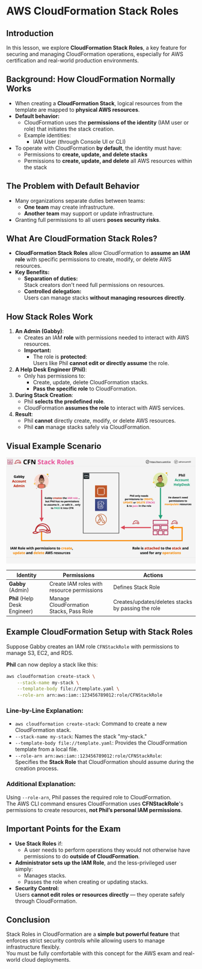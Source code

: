 # AWS CloudFormation Stack Roles

## Introduction

In this lesson, we explore **CloudFormation Stack Roles**, a key feature for securing and managing CloudFormation operations, especially for AWS certification and real-world production environments.

## Background: How CloudFormation Normally Works

- When creating a **CloudFormation Stack**, logical resources from the template are mapped to **physical AWS resources**.
- **Default behavior:**
  - CloudFormation uses the **permissions of the identity** (IAM user or role) that initiates the stack creation.
  - Example identities:
    - IAM User (through Console UI or CLI)
- To operate with CloudFormation **by default**, the identity must have:
  - Permissions to **create, update, and delete stacks**
  - Permissions to **create, update, and delete** all AWS resources within the stack

## The Problem with Default Behavior

- Many organizations separate duties between teams:
  - **One team** may create infrastructure.
  - **Another team** may support or update infrastructure.
- Granting full permissions to all users **poses security risks**.

## What Are CloudFormation Stack Roles?

- **CloudFormation Stack Roles** allow CloudFormation to **assume an IAM role** with specific permissions to create, modify, or delete AWS resources.
- **Key Benefits:**
  - **Separation of duties:**  
    Stack creators don't need full permissions on resources.
  - **Controlled delegation:**  
    Users can manage stacks **without managing resources directly**.

## How Stack Roles Work

1. **An Admin (Gabby)**:
   - Creates an IAM **role** with permissions needed to interact with AWS resources.
   - **Important:**
     - The role is **protected**:  
       Users like Phil **cannot edit or directly assume** the role.
2. **A Help Desk Engineer (Phil)**:
   - Only has permissions to:
     - Create, update, delete CloudFormation stacks.
     - **Pass the specific role** to CloudFormation.
3. **During Stack Creation**:
   - Phil **selects the predefined role**.
   - CloudFormation **assumes the role** to interact with AWS services.
4. **Result**:
   - Phil **cannot** directly create, modify, or delete AWS resources.
   - Phil **can** manage stacks safely via CloudFormation.

## Visual Example Scenario

![alt text](./Images/image-21.png)

| Identity                      | Permissions                                | Actions                                            |
| ----------------------------- | ------------------------------------------ | -------------------------------------------------- |
| **Gabby** (Admin)             | Create IAM roles with resource permissions | Defines Stack Role                                 |
| **Phil** (Help Desk Engineer) | Manage CloudFormation Stacks, Pass Role    | Creates/updates/deletes stacks by passing the role |

## Example CloudFormation Setup with Stack Roles

Suppose Gabby creates an IAM role `CFNStackRole` with permissions to manage S3, EC2, and RDS.

**Phil** can now deploy a stack like this:

```bash
aws cloudformation create-stack \
    --stack-name my-stack \
    --template-body file://template.yaml \
    --role-arn arn:aws:iam::123456789012:role/CFNStackRole
```

### Line-by-Line Explanation:

- `aws cloudformation create-stack`: Command to create a new CloudFormation stack.
- `--stack-name my-stack`: Names the stack "my-stack."
- `--template-body file://template.yaml`: Provides the CloudFormation template from a local file.
- `--role-arn arn:aws:iam::123456789012:role/CFNStackRole`:  
  Specifies the **Stack Role** that CloudFormation should assume during the creation process.

### Additional Explanation:

Using `--role-arn`, Phil passes the required role to CloudFormation.  
The AWS CLI command ensures CloudFormation uses **CFNStackRole**'s permissions to create resources, **not Phil’s personal IAM permissions**.

## Important Points for the Exam

- **Use Stack Roles** if:
  - A user needs to perform operations they would not otherwise have permissions to do **outside of CloudFormation**.
- **Administrator sets up the IAM Role**, and the less-privileged user simply:
  - Manages stacks.
  - Passes the role when creating or updating stacks.
- **Security Control:**  
  Users **cannot edit roles or resources directly** — they operate safely through CloudFormation.

## Conclusion

Stack Roles in CloudFormation are a **simple but powerful feature** that enforces strict security controls while allowing users to manage infrastructure flexibly.  
You must be fully comfortable with this concept for the AWS exam and real-world cloud deployments.
